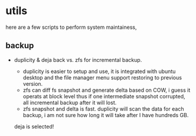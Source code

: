 # utils
here are a few scripts to perform system maintainess,

## backup
- duplicity & deja back vs. zfs for incremental backup. 
  - duplicity is easier to setup and use, it is integrated with ubuntu desktop and the file manager menu support restoring to previous version. 
  - zfs can diff fs snapshot and generate delta based on COW, i guess it operats at block level thus if one intermediate snapshot corrupted, all incremental backup after it will lost.
  - zfs snapshot and delta is fast. duplicity will scan the data for each backup, i am not sure how long it will take after I have hundreds GB.
  
  deja is selected!
  
